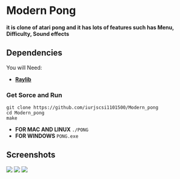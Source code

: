 # Modern Pong
**it is clone of atari pong and it has lots of features such has Menu, Difficulty, Sound effects**
## Dependencies
You will Need:
  - **[Raylib](https://www.raylib.com/)**


### Get Sorce and Run
```
git clone https://github.com/iurjscsi1101500/Modern_pong
cd Modern_pong
make
```
  - **FOR MAC AND LINUX** `./PONG`
  - **FOR WINDOWS** `PONG.exe`

## Screenshots
![](https://m201.syncusercontent.com/mfs-60:893daa69f7fbdb5fb6c74d3b12c3b278=============================/p/Screenshot_1.png?allowdd=0&datakey=L6Q4JUA7c0wP9OxG1npXYlLcteLtradS6CGUkmTpXzJEAfRTmdMyuqsuEhEmOzueDLc2MpQ5SYYGE1IYQgBQ0WXeo+D8+vCyD0jX/YXZVQg3C9LWuB/stT8q4Z1pYgmn6UP4PHPaSu5j9vr5QiCLveg4WW4E2YR7hDkMQEn6KohR6bOfqk1pqW7cbOTlhKC4GbgvEY2WhJx8U3GheNMHefd1VBOC5weBXKr0I6wxrBTbwVD8Jn0I8NDBlA/ISKKyZtWZxdBo2oZSeIpLyZoAVWGdoDuppSD4vIvMTQtCmnrf1VWV9WtVDAQSRifj+Ga3kKUVCencdBp4m988Y7eBAg&engine=ln-3.1.38&errurl=I60+NRuPDCGgmI5zBvNpg2h7Qoxv6nb6A/LvhzvsnLXXTlc3Q89uc5E36PfIeV/WTMEQWPba5a4jfqn3j0F7o3Mi4IAU1ZGy3YUYsvgv9wNbW1dY5CSkjTemX2vdzT5fuQcBjDlvqt14d/6AM25Xx2q1G7eu+Uu+RiIoe8LrNCg9o/FBbI6jhqZMqHsimHih0wmTbowqRsf20jbiCs1+9/q/6nYFkHAfmaArzAOUUvmGmO0AZzz+XREzyYsLHGu2FdW6tDW1IdtYmXUoqHBbXUK+QjlRF2q2k40rcxPp1lymizCUomFHpxcANQjqVMYYJBOvPGk4UU8FDvKW1hwQ7g==&header1=Q29udGVudC1UeXBlOiBpbWFnZS9wbmc&header2=Q29udGVudC1EaXNwb3NpdGlvbjogaW5saW5lOyBmaWxlbmFtZT0iU2NyZWVuc2hvdF8xLnBuZyI7ZmlsZW5hbWUqPVVURi04JydTY3JlZW5zaG90XzEucG5nOw&ipaddress=2057392969&linkcachekey=ac0b7f2e0&linkoid=1971560004&mode=101&sharelink_id=17241056380004&timestamp=1704970845012&uagent=b72bc44a9f6c1d765064cd9a563e041cebaf72ab&signature=6fb4f4ffd87e7a543aa67a29a1fe12e085ddf51e&cachekey=60:893daa69f7fbdb5fb6c74d3b12c3b278=============================)
![](https://m201.syncusercontent.com/mfs-60:4d6c34240ccaebfd018e422d43ea1bcf=============================/p/Screenshot_3.png?allowdd=0&datakey=U+Bwj9eo19gATiFbIvP4xGljKZnpnXPBOsjSL66yCGtxjNacPE40sRUVyAKRT5M+imslwH4dkk1+DwnpZ0uFmHvRC12fWEq1ETO9fOff4aDjFu76He4lMYQuPd7gY7bGfmkxJORuTJVAEDTXSkcaxRDyWWTkzLDq/QZAjkD8m5qyBAJJ0O7Q15a4u3xd9q0T8wlpmEp5xXVRpp7J2ev+HxkedgMATtus1hxisIV/nRGvDurJmTaUhdiBk4VuYnTNqzXtmULyrvVM7RfyIgyag5VBQXuoe7WovL2NIQ7m9kY1vJkfZsq7I3uYJn2CMUVMytUkphXUPiT5Yg85t8V5KA&engine=ln-3.1.38&errurl=pDoJPyoWZI2HwVQUHEr67Q9QOrSdpBv/kn5VnQS6gFdPgUm25W9PpRII0TIt8GX2GC7IXsoHwyHzPUe6Wh4ktpDpk6C6143ji0kGeQ7SdURX6xZjj7krwQ80dV4vIR2Kq9WC88xzT3PwfAS2yop52vuCFcsBffL5Ynm1grHfDpfCCHAxosor+D/pKvPWw3CaPTVjIgGDqTE1mfJKUApR0ukuxSUQnieQ+hoTcl2u7fG4cbA5IcdPqdewxS6JHnlBvbEPzb0jSvdNZrfp/b5feO7/2SP5C2TpJ4cphYL686A+vAJYd2rKB6n8w/2ZIQQBMd4vGuJVZYnM628qeDcUaQ==&header1=Q29udGVudC1UeXBlOiBpbWFnZS9wbmc&header2=Q29udGVudC1EaXNwb3NpdGlvbjogaW5saW5lOyBmaWxlbmFtZT0iU2NyZWVuc2hvdF8zLnBuZyI7ZmlsZW5hbWUqPVVURi04JydTY3JlZW5zaG90XzMucG5nOw&ipaddress=2057392969&linkcachekey=e0970b4c0&linkoid=1971560004&mode=101&sharelink_id=17241024470004&timestamp=1704970711120&uagent=b72bc44a9f6c1d765064cd9a563e041cebaf72ab&signature=e16e87fef35b69bd187d7bc8d9e8cfacf7e644b5&cachekey=60:4d6c34240ccaebfd018e422d43ea1bcf=============================)
![](https://m201.syncusercontent.com/mfs-60:4d6c34240ccaebfd018e422d43ea1bcf=============================/p/Screenshot_3.png?allowdd=0&datakey=GsULbjZCNkFr9Foo0ugdXyCc3zFDFIKUD5RNOJGhdBzgX2xqdodvS0rYuq2RTpf2pDvk3Iv7OQNLnVRsPhqsnv1AT9cPCjGT+dTCKvFZuZ4y9CXMlv3JpzZI9n5lL5+ylISbfHpFrD3+7ehw4Pru6n/zfAEUAPsGPbgcvOLbnL0OX8XXjsV/217gvcY9O6Qc7fX9AqEetXv/Eoa7FfxX91CvLJOSST/nMXNxq+y/YI+RlitSdk2v3Cgn9XMvAB77deXXV+n9ua2xqBl3Eo2ycQ4Jec9Xw/oDNKdXJqklG9M+2Y1u/EADW4Nh4h2/lSsWeNauMoHTt1BZtUM6e6xHDA&engine=ln-3.1.38&errurl=jYS86QTxVqKpImuioCEC3SWSIV7CN8xbPdPn8idzhG/luJDC8y7acjdioOm8tTesXC1ngjKDClbfJml323HWtsqciBbziIAQ1GQ5Aqq9GbUEsdLIhR4zZSJf8PH1pAK+bAVfuG+LKaB2t/V+IhVUuCqkxZ5H211DKhn4xah0E6IdeP/jF/bm/DOJ8J+GC8lBXRRZxvmq1h0M+dzeMcf7e1TXBSLoTkcH6hr+x34lTr+2bNVdhlg5mEY1HHiGX+ArB9HRDj9ZfgL/nS8eWcVhvNbOhSUBC++TCdViQpoh/vCnklFJBgRaDGCphZGcn+xFApXxI8jysHH4WJlqcW2xYA==&header1=Q29udGVudC1UeXBlOiBpbWFnZS9wbmc&header2=Q29udGVudC1EaXNwb3NpdGlvbjogaW5saW5lOyBmaWxlbmFtZT0iU2NyZWVuc2hvdF8zLnBuZyI7ZmlsZW5hbWUqPVVURi04JydTY3JlZW5zaG90XzMucG5nOw&ipaddress=2057392969&linkcachekey=e0970b4c0&linkoid=1971560004&mode=101&sharelink_id=17241024470004&timestamp=1704970900040&uagent=b72bc44a9f6c1d765064cd9a563e041cebaf72ab&signature=2675c52979c740b8d7d14ec6b57faf7dd2316b0b&cachekey=60:4d6c34240ccaebfd018e422d43ea1bcf=============================)
